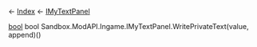 ← [Index](Api-Index) ← [IMyTextPanel](Sandbox.ModAPI.Ingame.IMyTextPanel)

[bool](System.Boolean) bool Sandbox.ModAPI.Ingame.IMyTextPanel.WritePrivateText(value, append)()